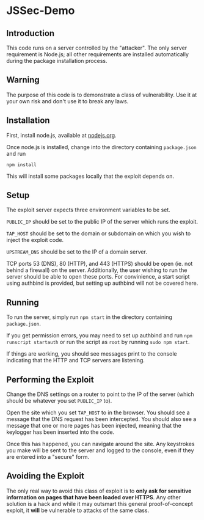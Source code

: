 
JSSec-Demo
==========

Introduction
------------

This code runs on a server controlled by the "attacker". The only server requirement
is Node.js; all other requirements are installed automatically during the package
installation process.

Warning
-------

The purpose of this code is to demonstrate a class of vulnerability. Use it at your
own risk and don't use it to break any laws.

Installation
------------

First, install node.js, available at [nodejs.org](http://nodejs.org/).

Once node.js is installed, change into the directory containing `package.json`
and run

    npm install

This will install some packages locally that the exploit depends on.

Setup
-----

The exploit server expects three environment variables to be set.

`PUBLIC_IP` should be set to the public IP of the server which runs the exploit.

`TAP_HOST` should be set to the domain or subdomain on which you wish to inject
the exploit code.

`UPSTREAM_DNS` should be set to the IP of a domain server.

TCP ports 53 (DNS), 80 (HTTP), and 443 (HTTPS) should be open (ie. not behind a
firewall) on the server. Additionally, the user wishing to run the server should
be able to open these ports. For convinience, a start script using authbind
is provided, but setting up authbind will not be covered here.

Running
-------

To run the server, simply run `npm start` in the directory containing `package.json`.

If you get permission errors, you may need to set up authbind and run
`npm runscript startauth` or run the script as `root` by running `sudo npm start`.

If things are working, you should see messages print to the console indicating that
the HTTP and TCP servers are listening.

Performing the Exploit
----------------------

Change the DNS settings on a router to point to the IP of the server (which should
be whatever you set `PUBLIC_IP` to).

Open the site which you set `TAP_HOST` to in the browser. You should see a message
that the DNS request has been intercepted. You should also see a message that one
or more pages has been injected, meaning that the keylogger has been inserted into
the code.

Once this has happened, you can navigate around the site. Any keystrokes you make
will be sent to the server and logged to the console, even if they are entered
into a "secure" form.

Avoiding the Exploit
--------------------

The only real way to avoid this class of exploit is to **only ask for sensitive
information on pages that have been loaded over HTTPS**. Any other solution is
a hack and while it may outsmart this general proof-of-concept exploit, it **will**
be vulnerable to attacks of the same class.

